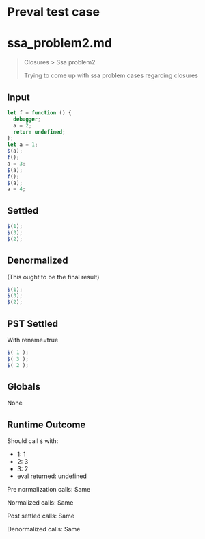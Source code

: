 # Preval test case

# ssa_problem2.md

> Closures > Ssa problem2
>
> Trying to come up with ssa problem cases regarding closures

## Input

`````js filename=intro
let f = function () {
  debugger;
  a = 2;
  return undefined;
};
let a = 1;
$(a);
f();
a = 3;
$(a);
f();
$(a);
a = 4;
`````


## Settled


`````js filename=intro
$(1);
$(3);
$(2);
`````


## Denormalized
(This ought to be the final result)

`````js filename=intro
$(1);
$(3);
$(2);
`````


## PST Settled
With rename=true

`````js filename=intro
$( 1 );
$( 3 );
$( 2 );
`````


## Globals


None


## Runtime Outcome


Should call `$` with:
 - 1: 1
 - 2: 3
 - 3: 2
 - eval returned: undefined

Pre normalization calls: Same

Normalized calls: Same

Post settled calls: Same

Denormalized calls: Same
